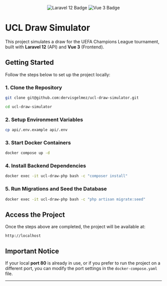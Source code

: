 <p align="center">
  <img src="https://img.shields.io/badge/Laravel-12-red" alt="Laravel 12 Badge" />
  <img src="https://img.shields.io/badge/Vue-3-green" alt="Vue 3 Badge" />
</p>

# UCL Draw Simulator

This project simulates a draw for the UEFA Champions League tournament, built with **Laravel 12** (API) and **Vue 3** (Frontend).

## Getting Started

Follow the steps below to set up the project locally:

### 1. Clone the Repository

```bash
git clone git@github.com:dervisgelmez/ucl-draw-simulator.git
```
```bash
cd ucl-draw-simulator
```

### 2. Setup Environment Variables

```bash
cp api/.env.example api/.env
```

### 3. Start Docker Containers

```bash
docker compose up -d
```

### 4. Install Backend Dependencies

```bash
docker exec -it ucl-draw-php bash -c "composer install"
```

### 5. Run Migrations and Seed the Database

```bash
docker exec -it ucl-draw-php bash -c "php artisan migrate:seed"
```

## Access the Project

Once the steps above are completed, the project will be available at:

```
http://localhost
```

## Important Notice

If your local **port 80** is already in use, or if you prefer to run the project on a different port, you can modify the port settings in the `docker-compose.yaml` file.

---
